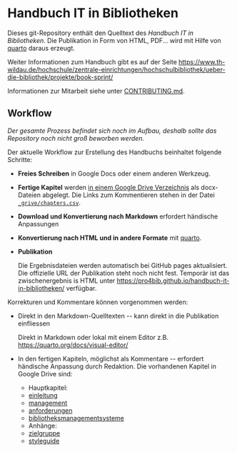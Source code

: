 # Handbuch IT in Bibliotheken

Dieses git-Repository enthält den Quelltext des *Handbuch IT in Bibliotheken*. Die Publikation in Form von HTML, PDF... wird mit Hilfe von [quarto] daraus erzeugt.

Weiter Informationen zum Handbuch gibt es auf der Seite <https://www.th-wildau.de/hochschule/zentrale-einrichtungen/hochschulbibliothek/ueber-die-bibliothek/projekte/book-sprint/>

Informationen zur Mitarbeit siehe unter [CONTRIBUTING.md](CONTRIBUTING.md).

## Workflow

*Der gesamte Prozess befindet sich noch im Aufbau, deshalb sollte das Repository noch nicht groß beworben werden.*

Der aktuelle Workflow zur Erstellung des Handbuchs beinhaltet folgende Schritte:

* **Freies Schreiben** in Google Docs oder einem anderen Werkzeug. 

* **Fertige Kapitel** werden [in einem Google Drive Verzeichnis](https://drive.google.com/drive/folders/1JMBLJlk71JqQMQY7j_uXwV47fX8NA_N2) als docx-Dateien abgelegt. Die Links zum Kommentieren stehen in der Datei [`_grive/chapters.csv`](_gdrive/chapters.csv).

* **Download und Konvertierung nach Markdown** erfordert händische Anpassungen

* **Konvertierung nach HTML und in andere Formate** mit [quarto].

* **Publikation**

  Die Ergebnisdateien werden automatisch bei GitHub pages aktualisiert. Die offizielle URL der Publikation steht noch nicht fest. Temporär ist das zwischenergebnis is HTML unter <https://pro4bib.github.io/handbuch-it-in-bibliotheken/> verfügbar.

Korrekturen und Kommentare können vorgenommen werden:

* Direkt in den Markdown-Quelltexten -- kann direkt in die Publikation einfliessen
  
  Direkt in Markdown oder lokal mit einem Editor z.B. <https://quarto.org/docs/visual-editor/>

* In den fertigen Kapiteln, möglichst als Kommentare -- erfordert händische Anpassung durch Redaktion. Die vorhandenen Kapitel in Google Drive sind:

  * Hauptkapitel:
  * [einleitung](https://docs.google.com/document/d/1UVQ31DIL_if5dU5PHUCLDJ4EeltrbZMe/edit?usp=sharing&ouid=114825892273840568168&rtpof=true&sd=true)
  * [management](https://docs.google.com/document/d/1u-2li4kiMG13cYwiXgJ8ZCfA7JZu3gQB/edit?usp=sharing&ouid=114825892273840568168&rtpof=true&sd=true)
  * [anforderungen](https://docs.google.com/document/d/1-ulLfARosY4Vk2ZVMuTv6F1Ru5ne76om/edit?usp=sharing&ouid=114825892273840568168&rtpof=true&sd=true)
  * [bibliotheksmanagementsysteme](https://docs.google.com/document/d/1hi3Zf7rmLrYSXB2XdEv_PCl4HrySdQqn/edit?usp=sharing&ouid=114825892273840568168&rtpof=true&sd=true)
  * Anhänge:
  * [zielgruppe](https://docs.google.com/document/d/1JZoGbcDJE5nSrX6Z6_8v3FjToRwEoTkA/edit?usp=sharing&ouid=114825892273840568168&rtpof=true&sd=true)
  * [styleguide](https://docs.google.com/document/d/1gCtGlxyciHjQCZTVbbNLx5EOJ1dxkbwD/edit?usp=sharing&ouid=114825892273840568168&rtpof=true&sd=true)

[quarto]: https://quarto.org/
